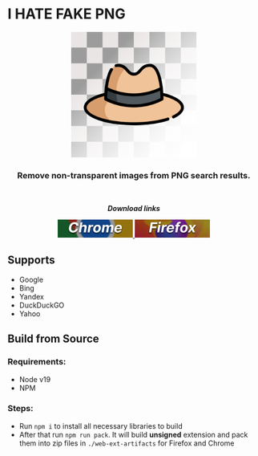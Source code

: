# I HATE FAKE PNG
<p align="center">
  <img width="250" height="250" src="https://raw.githubusercontent.com/DareFox/IHATEFAKEPNG/main/png.png">
</p>
<h3 align="center">Remove non-transparent images from PNG search results.</h3>
<br>
<p align="center"><b><i>Download links</i></b></p>
<p align="center">
  <a href="https://chrome.google.com/webstore/detail/bmlibfnhnjgaonppkdpiehnlpeeaidnp"><img  width="150" Src="https://raw.githubusercontent.com/DareFox/IHATEFAKEPNG/main/.github/Chrome.png"> </a> <a href="https://addons.mozilla.org/en-US/firefox/addon/i-hate-fake-png/"><img width="150" Src="https://raw.githubusercontent.com/DareFox/IHATEFAKEPNG/main/.github/Firefox.png"></a>
</p>


## Supports
- Google
- Bing
- Yandex
- DuckDuckGO
- Yahoo

## Build from Source
### Requirements:
- Node v19
- NPM

### Steps:
- Run `npm i` to install all necessary libraries to build
- After that run `npm run pack`. It will build **unsigned** extension and pack them into zip files in `./web-ext-artifacts` for Firefox and Chrome
